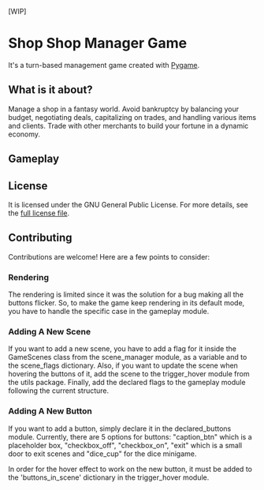 [WIP]

# Shop Shop Manager Game

It's a turn-based management game created with [Pygame](https://github.com/pygame/pygame).

## What is it about?

Manage a shop in a fantasy world. Avoid bankruptcy by balancing your budget, negotiating deals, capitalizing on trades, and handling various items and clients. Trade with other merchants to build your fortune in a dynamic economy.

## Gameplay

## License

It is licensed under the GNU General Public License. For more details, see the [full license file](\LICENSE).

## Contributing

Contributions are welcome! 
Here are a few points to consider:

### Rendering

The rendering is limited since it was the solution for a bug making all the buttons flicker. So, to make the game keep rendering in its default mode, you have to handle the specific case in the gameplay module.

### Adding A New Scene

If you want to add a new scene, you have to add a flag for it inside the GameScenes class from the scene_manager module, as a variable and to the scene_flags dictionary. Also, if you want to update the scene when hovering the buttons of it, add the scene to the trigger_hover module from the utils package. Finally, add the declared flags to the gameplay module following the current structure.

### Adding A New Button

If you want to add a button, simply declare it in the declared_buttons module. Currently, there are 5 options for buttons: "caption_btn" which is a placeholder box, "checkbox_off", "checkbox_on", "exit" which is a small door to exit scenes and "dice_cup" for the dice minigame.

In order for the hover effect to work on the new button, it must be added to the 'buttons_in_scene' dictionary in the trigger_hover module.